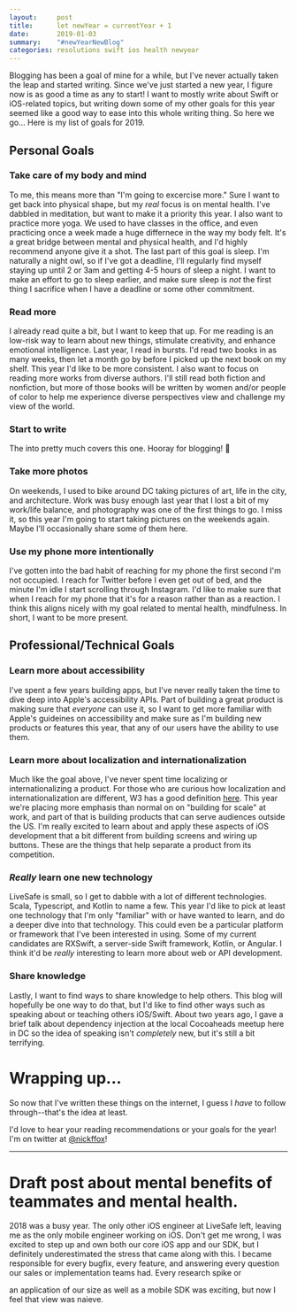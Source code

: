 ```yaml
---
layout:     post
title:      let newYear = currentYear + 1
date:       2019-01-03
summary:    "#newYearNewBlog"
categories: resolutions swift ios health newyear
---
```



Blogging has been a goal of mine for a while, but I've never actually taken the leap and started writing. Since we've just started a new year, I figure now is as good a time as any to start! I want to mostly write about Swift or iOS-related topics, but writing down some of my other goals for this year seemed like a good way to ease into this whole writing thing. So here we go... Here is my list of goals for 2019.

## Personal Goals

### Take care of my body and mind

To me, this means more than "I'm going to excercise more." Sure I want to get back into physical shape, but my _real_ focus is on mental health. I've dabbled in meditation, but want to make it a priority this year. I also want to practice more yoga. We used to have classes in the office, and even practicing once a week made a huge differnece in the way my body felt. It's a great bridge between mental and physical health, and I'd highly recommend anyone give it a shot. The last part of this goal is sleep. I'm naturally a night owl, so if I've got a deadline, I'll regularly find myself staying up until 2 or 3am and getting 4-5 hours of sleep a night. I want to make an effort to go to sleep earlier, and make sure sleep is _not_ the first thing I sacrifice when I have a deadline or some other commitment.


### Read more

I already read quite a bit, but I want to keep that up. For me reading is an low-risk way to learn about new things, stimulate creativity, and enhance emotional intelligence. Last year, I read in bursts. I'd read two books in as many weeks, then let a month go by before I picked up the next book on my shelf. This year I'd like to be more consistent. I also want to focus on reading more works from diverse authors. I'll still read both fiction and nonfiction, but more of those books will be written by women and/or people of color to help me experience diverse perspectives view and challenge my view of the world.


### Start to write

The into pretty much covers this one. Hooray for blogging! 🎉


### Take more photos

On weekends, I used to bike around DC taking pictures of art, life in the city, and architecture. Work was busy enough last year that I lost a bit of my work/life balance, and photography was one of the first things to go. I miss it, so this year I'm going to start taking pictures on the weekends again. Maybe I'll occasionally share some of them here.


### Use my phone more intentionally

I've gotten into the bad habit of reaching for my phone the first second I'm not occupied. I reach for Twitter before I even get out of bed, and the minute I'm idle I start scrolling through Instagram. I'd like to make sure that when I reach for my phone that it's for a reason rather than as a reaction. I think this aligns nicely with my goal related to mental health, mindfulness. In short, I want to be more present.


## Professional/Technical Goals

### Learn more about accessibility

I've spent a few years building apps, but I've never really taken the time to dive deep into Apple's accessibility APIs. Part of building a great product is making sure that _everyone_ can use it, so I want to get more familiar with Apple's guideines on accessibility and make sure as I'm building new products or features this year, that any of our users have the ability to use them.


### Learn more about localization and internationalization

Much like the goal above, I've never spent time localizing or internationalizing a product. For those who are curious how localization and internationalization are different, W3 has a good definition [here](https://www.w3.org/International/questions/qa-i18n). This year we're placing more emphasis than normal on on "building for scale" at work, and part of that is building products that can serve audiences outside the US. I'm really excited to learn about and apply these aspects of iOS development that a bit different from building screens and wiring up buttons. These are the things that help separate a product from its competition.


### _Really_ learn one new technology

LiveSafe is small, so I get to dabble with a lot of different technologies. Scala, Typescript, and Kotlin to name a few. This year I'd like to pick at least one technology that I'm only "familiar" with or have wanted to learn, and do a deeper dive into that technology. This could even be a particular platform or framework that I've been interested in using. Some of my current candidates are RXSwift, a server-side Swift framework, Kotlin, or Angular. I think it'd be _really_ interesting to learn more about web or API development.


### Share knowledge

Lastly, I want to find ways to share knowledge to help others. This blog will hopefully be one way to do that, but I'd like to find other ways such as speaking about or teaching others iOS/Swift. About two years ago, I gave a brief talk about dependency injection at the local Cocoaheads meetup here in DC so the idea of speaking isn't _completely_ new, but it's still a bit terrifying.



# Wrapping up...

So now that I've written these things on the internet, I guess I _have_ to follow through--that's the idea at least.

I'd love to hear your reading recommendations or your goals for the year! I'm on twitter at [@nickffox](https://www.twitter.com/nickffox)!








---


# Draft post about mental benefits of teammates and mental health.







2018 was a busy year. The only other iOS engineer at LiveSafe left, leaving me as the only mobile engineer working on iOS. Don't get me wrong, I was excited to step up and own both our core iOS app and our SDK, but I definitely underestimated the stress that came along with this. I became responsible for every bugfix, every feature, and answering every question our sales or implementation teams had. Every research spike or 

an application of our size as well as a mobile SDK was exciting, but now I feel that view was naieve.

